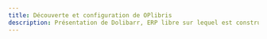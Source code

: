 ```yaml
---
title: Découverte et configuration de OPlibris
description: Présentation de Dolibarr, ERP libre sur lequel est construit OPlibris
---
```

